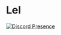 # Lel

[![Discord Presence](https://lanyard.kyrie25.me/api/850319718920224798)](https://discord.com/users/850319718920224798)

<!-- ## References

- [Markdown Cheatsheet](https://github.com/adam-p/markdown-here/wiki/Markdown-Cheatsheet)
- [Markdown Guide](https://www.markdownguide.org/) -->
